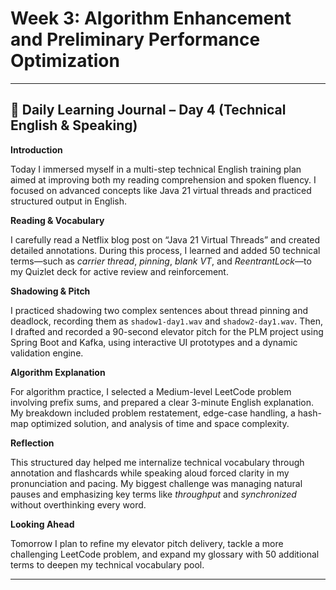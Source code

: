# Week 3: Algorithm Enhancement and Preliminary Performance Optimization

---

## 📘 Daily Learning Journal – Day 4 (Technical English & Speaking)

**Introduction**

Today I immersed myself in a multi-step technical English training plan aimed at improving both my reading comprehension and spoken fluency. I focused on advanced concepts like Java 21 virtual threads and practiced structured output in English.

**Reading & Vocabulary**

I carefully read a Netflix blog post on “Java 21 Virtual Threads” and created detailed annotations. During this process, I learned and added 50 technical terms—such as *carrier thread*, *pinning*, *blank VT*, and *ReentrantLock*—to my Quizlet deck for active review and reinforcement.

**Shadowing & Pitch**

I practiced shadowing two complex sentences about thread pinning and deadlock, recording them as `shadow1-day1.wav` and `shadow2-day1.wav`. Then, I drafted and recorded a 90-second elevator pitch for the PLM project using Spring Boot and Kafka, using interactive UI prototypes and a dynamic validation engine.

**Algorithm Explanation**

For algorithm practice, I selected a Medium-level LeetCode problem involving prefix sums, and prepared a clear 3-minute English explanation. My breakdown included problem restatement, edge-case handling, a hash-map optimized solution, and analysis of time and space complexity.

**Reflection**

This structured day helped me internalize technical vocabulary through annotation and flashcards while speaking aloud forced clarity in my pronunciation and pacing. My biggest challenge was managing natural pauses and emphasizing key terms like *throughput* and *synchronized* without overthinking every word.

**Looking Ahead**

Tomorrow I plan to refine my elevator pitch delivery, tackle a more challenging LeetCode problem, and expand my glossary with 50 additional terms to deepen my technical vocabulary pool.

---